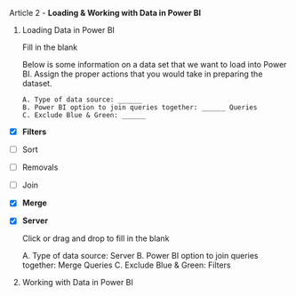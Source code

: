 Article 2 - **Loading & Working with Data in Power BI**

1.  Loading Data in Power BI

    Fill in the blank
  
    Below is some information on a data set that we want to load into Power BI. Assign the proper actions that you would take in preparing the dataset.

        A. Type of data source: ______
        B. Power BI option to join queries together: ______ Queries
        C. Exclude Blue & Green: ______

- [x]   **Filters**
- [ ]   Sort
- [ ]   Removals
- [ ]   Join
- [x]   **Merge**
- [x]   **Server**

    Click or drag and drop to fill in the blank
    
      A. Type of data source: Server
      B. Power BI option to join queries together: Merge Queries
      C. Exclude Blue & Green: Filters

2.	Working with Data in Power BI
